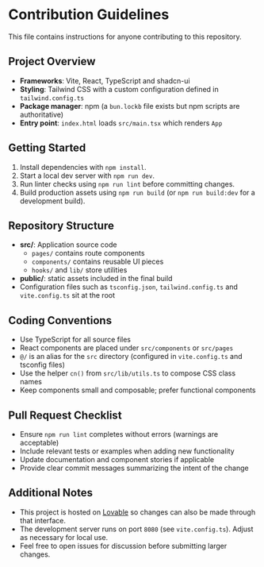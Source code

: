 # Contribution Guidelines

This file contains instructions for anyone contributing to this repository.

## Project Overview
- **Frameworks**: Vite, React, TypeScript and shadcn-ui
- **Styling**: Tailwind CSS with a custom configuration defined in `tailwind.config.ts`
- **Package manager**: npm (a `bun.lockb` file exists but npm scripts are authoritative)
- **Entry point**: `index.html` loads `src/main.tsx` which renders `App`

## Getting Started
1. Install dependencies with `npm install`.
2. Start a local dev server with `npm run dev`.
3. Run linter checks using `npm run lint` before committing changes.
4. Build production assets using `npm run build` (or `npm run build:dev` for a development build).

## Repository Structure
- **src/**: Application source code
  - `pages/` contains route components
  - `components/` contains reusable UI pieces
  - `hooks/` and `lib/` store utilities
- **public/**: static assets included in the final build
- Configuration files such as `tsconfig.json`, `tailwind.config.ts` and `vite.config.ts` sit at the root

## Coding Conventions
- Use TypeScript for all source files
- React components are placed under `src/components` or `src/pages`
- `@/` is an alias for the `src` directory (configured in `vite.config.ts` and tsconfig files)
- Use the helper `cn()` from `src/lib/utils.ts` to compose CSS class names
- Keep components small and composable; prefer functional components

## Pull Request Checklist
- Ensure `npm run lint` completes without errors (warnings are acceptable)
- Include relevant tests or examples when adding new functionality
- Update documentation and component stories if applicable
- Provide clear commit messages summarizing the intent of the change

## Additional Notes
- This project is hosted on [Lovable](https://lovable.dev) so changes can also be made through that interface.
- The development server runs on port `8080` (see `vite.config.ts`). Adjust as necessary for local use.
- Feel free to open issues for discussion before submitting larger changes.
